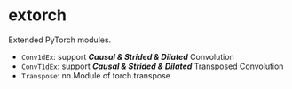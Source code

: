 # extorch
Extended PyTorch modules.

- `Conv1dEx`: support ***Causal & Strided & Dilated*** Convolution
- `ConvT1dEx`: support ***Causal & Strided & Dilated*** Transposed Convolution
- `Transpose`: nn.Module of torch.transpose
